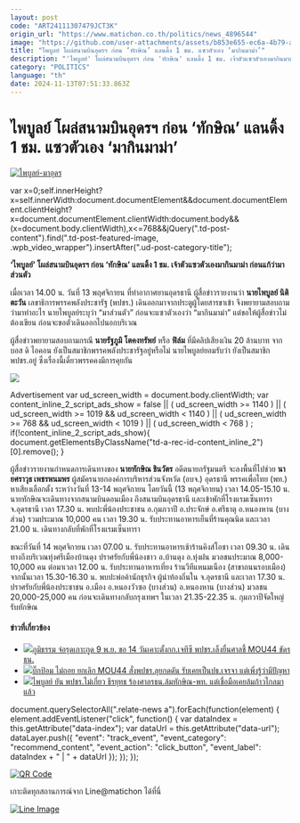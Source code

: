 ```yaml
---
layout: post
code: "ART24111307479JCT3K"
origin_url: "https://www.matichon.co.th/politics/news_4896544"
image: "https://github.com/user-attachments/assets/b853e655-ec6a-4b79-a7c3-2dbbc6084c0c"
title: "ไพบูลย์ โผล่สนามบินอุดรฯ ก่อน ‘ทักษิณ’ แลนดิ้ง 1 ชม. แซวตัวเอง ‘มากินมาม่า’"
description: "'ไพบูลย์' โผล่สนามบินอุดรฯ ก่อน 'ทักษิณ' แลนดิ้ง 1 ชม. เจ้าตัวแซวตัวเองมากินมาม่า ก่อนแก้ว่ามาส่วนตัว"
category: "POLITICS"
language: "th"
date: 2024-11-13T07:51:33.863Z
---
```


# ไพบูลย์ โผล่สนามบินอุดรฯ ก่อน ‘ทักษิณ’ แลนดิ้ง 1 ชม. แซวตัวเอง ‘มากินมาม่า’

[![](https://www.matichon.co.th/wp-content/uploads/2024/11/ไพบูลย์-มาอุดร.jpg "ไพบูลย์-มาอุดร")](https://www.matichon.co.th/wp-content/uploads/2024/11/ไพบูลย์-มาอุดร.jpg)

var x=0;self.innerHeight?x=self.innerWidth:document.documentElement&&document.documentElement.clientHeight?x=document.documentElement.clientWidth:document.body&&(x=document.body.clientWidth),x<=768&&jQuery(".td-post-content").find(".td-post-featured-image, .wpb\_video\_wrapper").insertAfter(".ud-post-category-title");

**‘ไพบูลย์’ โผล่สนามบินอุดรฯ ก่อน ‘ทักษิณ’ แลนดิ้ง 1 ชม. เจ้าตัวแซวตัวเองมากินมาม่า ก่อนแก้ว่ามาส่วนตัว**

เมื่อเวลา 14.00 น. วันที่ 13 พฤศจิกายน ที่ท่าอากาศยานอุดรธานี ผู้สื่อข่าวรายงานว่า **นายไพบูลย์ นิติตะวัน** เลขาธิการพรรคพลังประชารัฐ (พปชร.) เดินออกมาจากประตูผู้โดยสารขาเข้า จึงพยายามสอบถามว่ามาทำอะไร นายไพบูลย์ระบุว่า “มาส่วนตัว” ก่อนจะแซวตัวเองว่า “มากินมาม่า” แต่ขอให้ผู้สื่อข่าวไม่ต้องเขียน ก่อนจะขอตัวเดินออกไปนอกบริเวณ

ผู้สื่อข่าวพยายามสอบถามกรณี **นายรัฐภูมิ โตคงทรัพย์** หรือ **ฟิล์ม** ที่มีคลิปเสียงเงิน 20 ล้านบาท จากบอส ดิ ไอคอน ยังเป็นสมาชิกพรรคพลังประชารัฐอยู่หรือไม่ นายไพบูลย์ยอมรับว่า ยังเป็นสมาชิก พปชร.อยู่ ซึ่งเรื่องนี้เดี๋ยวพรรคคงมีการคุยกัน

![](https://www.matichon.co.th/wp-content/uploads/2024/11/08965.jpg)

Advertisement var ud\_screen\_width = document.body.clientWidth; var content\_inline\_2\_script\_ads\_show = false || ( ud\_screen\_width >= 1140 ) || ( ud\_screen\_width >= 1019 && ud\_screen\_width < 1140 ) || ( ud\_screen\_width >= 768 && ud\_screen\_width < 1019 ) || ( ud\_screen\_width < 768 ) ; if(!content\_inline\_2\_script\_ads\_show){ document.getElementsByClassName("td-a-rec-id-content\_inline\_2")\[0\].remove(); }

ผู้สื่อข่าวรายงานกำหนดการเดินทางของ **นายทักษิณ ชินวัตร** อดีตนายกรัฐมนตรี จะลงพื้นที่ไปช่วย **นายศราวุธ เพชรพนมพร** ผู้สมัครนายกองค์การบริหารส่วนจังหวัด (อบจ.) อุดรธานี พรรคเพื่อไทย (พท.) หาเสียงเลือกตั้ง ระหว่างวันที่ 13-14 พฤศจิกายน โดยวันนี้ (13 พฤศจิกายน) เวลา 14.05-15.10 น. นายทักษิณจะเดินทางจากสนามบินดอนเมือง ถึงสนามบินอุดรธานี และเข้าพักที่โรงแรมเซ็นทารา จ.อุดรธานี เวลา 17.30 น. พบปะพี่น้องประชาชน อ.กุมภวาปี อ.ประจักษ์ อ.ศรีธาตุ อ.หนองหาน (บางส่วน) รวมประมาณ 10,000 คน เวลา 19.30 น. รับประทานอาหารเย็นที่ร้านคุณนิด และเวลา 21.00 น. เดินทางกลับที่พักที่โรงแรมเซ็นทารา

ขณะที่วันที่ 14 พฤศจิกายน เวลา 07.00 น. รับประทานอาหารเช้าร้านคิงส์โอชา เวลา 09.30 น. เดินทางถึงบริเวณทุ่งศรีเมืองบ้านดุง ปราศรัยกับพี่น้องชาว อ.บ้านดุง อ.ทุ่งฝน มวลชนประมาณ 8,000-10,000 คน ต่อมาเวลา 12.00 น. รับประทานอาหารเที่ยง ร้านวีทีแหนมเนือง (สาขาถนนรอบเมือง) จากนั้นเวลา 15.30-16.30 น. พบปะพ่อค้านักธุรกิจ ผู้นำท้องถิ่นใน จ.อุดรธานี และเวลา 17.30 น. ปราศรัยกับพี่น้องประชาชน อ.เมือง อ.หนองวัวซอ (บางส่วน) อ.หนองหาน (บางส่วน) มวลชน 20,000-25,000 คน ก่อนจะเดินทางกลับกรุงเทพฯ ในเวลา 21.35-22.35 น. กุมภวาปีจัดใหญ่รับทักษิณ

#### ข่าวที่เกี่ยวข้อง

*   [![](https://www.matichon.co.th/wp-content/uploads/2024/11/b54.jpg)ภูมิธรรม จ่อรุดเกาะกูด 9 พ.ย. ขอ 14 วันเคาะตั้งกก.เจทีซี พปชร.เล็งยื่นศาลชี้ MOU44 ขัดรธน.](https://www.matichon.co.th/politics/news_4887996)
*   [![](https://www.matichon.co.th/wp-content/uploads/2024/11/11692455.jpg)บิ๊กป้อม ไม่ถอย ยกเลิก MOU44 สั่งพปชร.ลุยกดดัน รับเคยเป็นปธ.เจรจา แต่เพิ่งรู้ว่ามีปัญหา](https://www.matichon.co.th/politics/news_4886870)
*   [![](https://www.matichon.co.th/wp-content/uploads/2024/10/ss728.jpg)ไพบูลย์ ยัน พปชร.ไม่เกี่ยว ธีรยุทธ ร้องศาลรธน.ล้มทักษิณ-พท. แต่เชื่อมือเคยล้มก้าวไกลมาแล้ว](https://www.matichon.co.th/politics/news_4838016)

document.querySelectorAll(".relate-news a").forEach(function(element) { element.addEventListener("click", function() { var dataIndex = this.getAttribute("data-index"); var dataUrl = this.getAttribute("data-url"); dataLayer.push({ "event": "track\_event", "event\_category": "recommend\_content", "event\_action": "click\_button", "event\_label": dataIndex + " | " + dataUrl }); }); });

[![QR Code](https://www.matichon.co.th/wp-content/uploads/2023/07/wob1371z.jpg)](https://lin.ee/ht0nDxX)

เกาะติดทุกสถานการณ์จาก Line@matichon ได้ที่นี่

[![Line Image](https://www.matichon.co.th/wp-content/uploads/2023/07/th.png)](https://lin.ee/ht0nDxX)